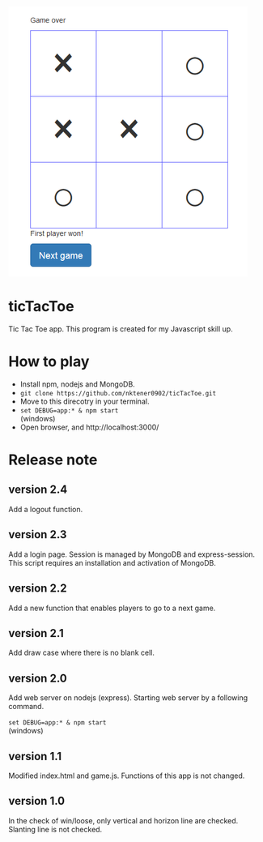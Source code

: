 ![Tic Tac Toe](./capture1.png)

# ticTacToe

Tic Tac Toe app. This program is created for my Javascript skill up.

# How to play

* Install npm, nodejs and MongoDB.
* `git clone https://github.com/nktener0902/ticTacToe.git`
* Move to this direcotry in your terminal.
* `set DEBUG=app:* & npm start`  
(windows)
* Open browser, and http://localhost:3000/

# Release note

## version 2.4

Add a logout function.

## version 2.3

Add a login page. Session is managed by MongoDB and express-session.
This script requires an installation and activation of MongoDB.

## version 2.2

Add a new function that enables players to go to a next game.

## version 2.1

Add draw case where there is no blank cell.

## version 2.0
Add web server on nodejs (express). Starting web server by a following command.

`set DEBUG=app:* & npm start`  
(windows)

## version 1.1
Modified index.html and game.js. Functions of this app is not changed.

## version 1.0
In the check of win/loose, only vertical and horizon line are checked. Slanting line is not checked.
